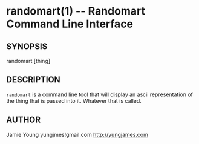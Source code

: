 # randomart(1) -- Randomart Command Line Interface


## SYNOPSIS
randomart [thing]


## DESCRIPTION
`randomart` is a command line tool that will display an ascii representation
of the thing that is passed into it. Whatever that is called.


## AUTHOR
Jamie Young yungjmes!gmail.com <http://yungjames.com>
